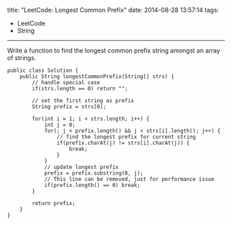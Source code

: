 title: "LeetCode: Longest Common Prefix"
date: 2014-08-28 13:57:14
tags:
 - LeetCode
 - String
---
Write a function to find the longest common prefix string amongst an array of strings.
<!-- more -->
```
public class Solution {
    public String longestCommonPrefix(String[] strs) {
    	// handle special case
        if(strs.length == 0) return "";

        // set the first string as prefix
        String prefix = strs[0];

        for(int i = 1; i < strs.length; i++) {
            int j = 0;
            for(; j < prefix.length() && j < strs[i].length(); j++) {
            	// find the longest prefix for current string 
                if(prefix.charAt(j) != strs[i].charAt(j)) {
                    break;
                }
            }
            // update longest prefix
            prefix = prefix.substring(0, j);
            // This line can be removed, just for performance issue
            if(prefix.length() == 0) break;
        }
        
        return prefix;
    }
}
```
